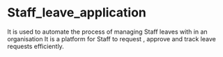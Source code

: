 # Staff_leave_application
It is used to automate the process of managing Staff leaves with in an organisation It is a platform for Staff 
to request , approve and track leave requests efficiently.
